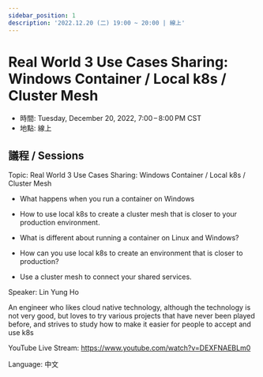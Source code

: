 ```yaml
---
sidebar_position: 1
description: '2022.12.20 (二) 19:00 ~ 20:00 | 線上'
---
```


# Real World 3 Use Cases Sharing: Windows Container / Local k8s / Cluster Mesh
- 時間: Tuesday, December 20, 2022, 7:00 – 8:00 PM CST
- 地點: 線上

## 議程 / Sessions

Topic: Real World 3 Use Cases Sharing: Windows Container / Local k8s / Cluster Mesh

- What happens when you run a container on Windows

- How to use local k8s to create a cluster mesh that is closer to your production environment.

- What is different about running a container on Linux and Windows?

- How can you use local k8s to create an environment that is closer to production?

- Use a cluster mesh to connect your shared services.


Speaker: Lin Yung Ho

An engineer who likes cloud native technology, although the technology is not very good, but loves to try various projects that have never been played before, and strives to study how to make it easier for people to accept and use k8s

YouTube Live Stream: https://www.youtube.com/watch?v=DEXFNAEBLm0

Language: 中文
